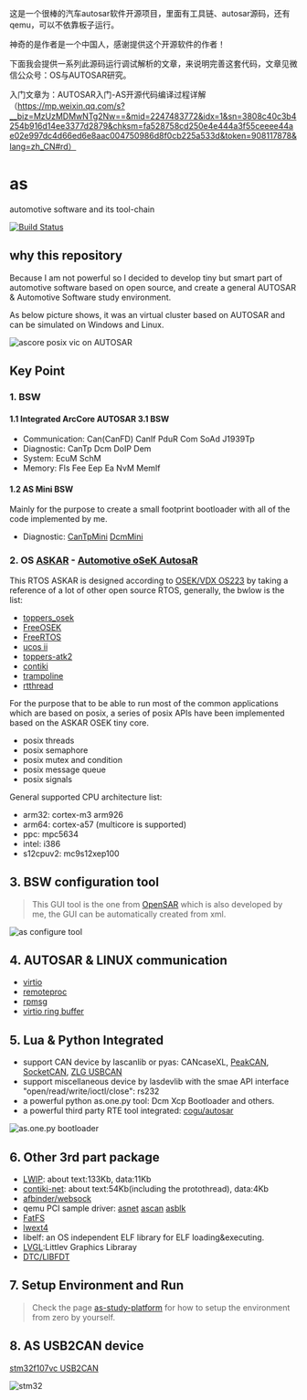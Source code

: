 这是一个很棒的汽车autosar软件开源项目，里面有工具链、autosar源码，还有qemu，可以不依靠板子运行。

神奇的是作者是一个中国人，感谢提供这个开源软件的作者！

下面我会提供一系列此源码运行调试解析的文章，来说明完善这套代码，文章见微信公众号：OS与AUTOSAR研究。

入门文章为：AUTOSAR入门-AS开源代码编译过程详解（https://mp.weixin.qq.com/s?__biz=MzUzMDMwNTg2Nw==&mid=2247483772&idx=1&sn=3808c40c3b4254b916d14ee3377d2879&chksm=fa528758cd250e4e444a3f55ceeee44ae02e997dc4d66ed6e8aac004750986d8f0cb225a533d&token=908117878&lang=zh_CN#rd）

# as
automotive software and its tool-chain

[![Build Status](https://travis-ci.org/autoas/as.svg?branch=master)](https://travis-ci.org/autoas/as)

## why this repository
Because I am not powerful so I decided to develop tiny but smart part of automotive software based on open source, and create a general AUTOSAR & Automotive Software study environment.

As below picture shows, it was an virtual cluster based on AUTOSAR and can be simulated on Windows and Linux.

![ascore posix vic on AUTOSAR](https://github.com/autoas/as/raw/gh-pages/images/ascore_posix_vic.gif)

## Key Point

### 1. BSW

#### 1.1 Integrated ArcCore AUTOSAR 3.1 BSW
* Communication: Can(CanFD) CanIf PduR Com SoAd J1939Tp
* Diagnostic: CanTp Dcm DoIP Dem
* System: EcuM SchM
* Memory: Fls Fee Eep Ea NvM MemIf

#### 1.2 AS Mini BSW
Mainly for the purpose to create a small footprint bootloader with all of the code implemented by me.

* Diagnostic: [CanTpMini](https://github.com/autoas/as/blob/master/com/as.infrastructure/communication/CanTp/CanTpMini.c) [DcmMini](https://github.com/autoas/as/tree/master/com/as.infrastructure/diagnostic/Dcm/DcmMini.c)



### 2. OS [ASKAR](https://github.com/autoas/as/tree/master/com/as.infrastructure/system/kernel/askar) - [Automotive oSeK AutosaR](http://autoas.github.io/as/autosar/2017/10/27/ASKAR-architecture.html)
This RTOS ASKAR is designed according to [OSEK/VDX OS223](http://trampolinebin.rts-software.org/os223.pdf) by taking a reference of a lot of other open source RTOS, generally, the bwlow is the list:

* [toppers_osek](https://www.toppers.jp/osek-os.html)
* [FreeOSEK](http://opensek.sourceforge.net/)
* [FreeRTOS](http://www.freertos.org/)
* [ucos ii](https://www.micrium.com/)
* [toppers-atk2](https://www.toppers.jp/atk2.html)
* [contiki](http://contiki-os.org/)
* [trampoline](https://github.com/TrampolineRTOS/trampoline)
* [rtthread](https://github.com/RT-Thread/rt-thread)

For the purpose that to be able to run most of the common applications which are based on posix, a series of posix APIs have been implemented based on the ASKAR OSEK tiny core.

* posix threads
* posix semaphore
* posix mutex and condition
* posix message queue
* posix signals

General supported CPU architecture list:

* arm32: cortex-m3 arm926
* arm64: cortex-a57 (multicore is supported)
* ppc: mpc5634
* intel: i386
* s12cpuv2: mc9s12xep100


## 3. BSW configuration tool
> This GUI tool is the one from [OpenSAR](https://github.com/parai/OpenSAR.git) which is also developed by me, the GUI can be automatically created from xml.

![as configure tool](http://autoas.github.io/as/images/config.infrastructure.system.gif)

## 4. AUTOSAR & LINUX communication
* [virtio](http://docs.oasis-open.org/virtio/virtio/v1.0/csprd01/virtio-v1.0-csprd01.pdf)
* [remoteproc](https://www.kernel.org/doc/Documentation/remoteproc.txt)
* [rpmsg](https://www.kernel.org/doc/Documentation/rpmsg.txt)
* [virtio ring buffer](http://www.ibm.com/developerworks/cn/linux/1402_caobb_virtio/)

## 5. Lua & Python Integrated
* support CAN device by lascanlib or pyas: CANcaseXL, [PeakCAN](http://www.peak-system.com/PCAN-USB.199.0.html?L=1), [SocketCAN](https://en.wikipedia.org/wiki/SocketCAN), [ZLG USBCAN](http://www.zlg.cn/can/can/product/id/22.html)
* support miscellaneous device by lasdevlib with the smae API interface "open/read/write/ioctl/close": rs232
* a powerful python as.one.py tool: Dcm Xcp Bootloader and others.
* a powerful third party RTE tool integrated: [cogu/autosar](https://github.com/cogu/autosar)

![as.one.py bootloader](http://autoas.github.io/as/images/python3-asone-tool.png)

## 6. Other 3rd part package
* [LWIP](http://savannah.nongnu.org/projects/lwip/): about text:133Kb, data:11Kb
* [contiki-net](http://contiki-os.org/): about text:54Kb(including the protothread), data:4Kb
* [afbinder/websock](https://github.com/automotive-grade-linux/docs-agl/blob/master/docs/app-framework/index.md)
* qemu PCI sample driver: [asnet](https://github.com/autoas/as/blob/master/com/as.tool/qemu/hw/char/asnet.c) [ascan](https://github.com/autoas/as/blob/master/com/as.tool/qemu/hw/char/ascan.c) [asblk](https://github.com/autoas/as/blob/master/com/as.tool/qemu/hw/char/asblk.c)
* [FatFS](http://elm-chan.org/fsw/ff/00index_e.html)
* [lwext4](https://github.com/gkostka/lwext4.git)
* libelf: an OS independent ELF library for ELF loading&executing.
* [LVGL](https://github.com/littlevgl/lvgl):Littlev Graphics Libraray
* [DTC/LIBFDT](https://github.com/dgibson/dtc) 

## 7. Setup Environment and Run

>Check the page [as-study-platform](http://autoas.github.io/as/autosar/2018/02/20/as-study-platform.html) for how to setup the environment from zero by yourself.

## 8. AS USB2CAN device

[stm32f107vc USB2CAN](https://github.com/as-boards/stm32f107vc)

![stm32](https://github.com/as-boards/stm32f107vc/blob/master/doc/usb2can_dut_demo.jpg)

